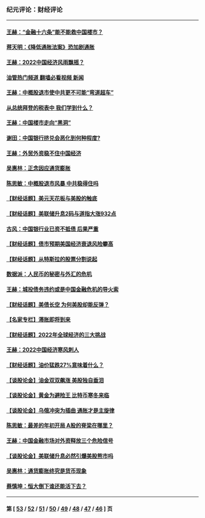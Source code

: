 ### 纪元评论：财经评论
---
#### [王赫：“金融十六条”能不能救中国楼市？](../../pages/nsc1026/n13868431.md?11250330) 
#### [蒋天明：《降低通胀法案》恐加剧通胀](../../pages/nsc1026/n13806996.md?11250330) 
#### [王赫：2022中国经济风雨飘摇？](../../pages/nsc1026/n13803207.md?11250330) 
#### [油管热门频道 翻墙必看视频 新闻](ok?11250330)
#### [王赫：中概股退市使中共更不可能“弯道超车”](../../pages/nsc1026/n13802858.md?11250330) 
#### [从总统拜登的税表中 我们学到什么？](../../pages/nsc1026/n13773081.md?11250330) 
#### [王赫：中国楼市走向“黑洞”](../../pages/nsc1026/n13770647.md?11250330) 
#### [谢田：中国银行挤兑会恶化到何种程度?](../../pages/nsc1026/n13766965.md?11250330) 
#### [王赫：外贸外资稳不住中国经济](../../pages/nsc1026/n13753933.md?11250330) 
#### [吴惠林：正念因应通货膨胀](../../pages/nsc1026/n13750350.md?11250330) 
#### [陈思敏：中概股退市风暴 中共稳得住吗](../../pages/nsc1026/n13738978.md?11250330) 
#### [【财经话题】美元天花板与美股的触底](../../pages/nsc1026/n13736495.md?11250330) 
#### [【财经话题】美联储升息2码与道指大涨932点](../../pages/nsc1026/n13727377.md?11250330) 
#### [古风：中国银行业已资不抵债 后果严重](../../pages/nsc1026/n13726111.md?11250330) 
#### [【财经话题】债市预期美国经济衰退风险攀高](../../pages/nsc1026/n13698043.md?11250330) 
#### [【财经话题】从特斯拉的股票分割说起](../../pages/nsc1026/n13679733.md?11250330) 
#### [数据派：人民币的秘密与外汇的危机](../../pages/nsc1026/n13667092.md?11250330) 
#### [王赫：城投债务违约或是中国金融危机的导火索](../../pages/nsc1026/n13665322.md?11250330) 
#### [【财经话题】美债长空 为何美股却能反弹？](../../pages/nsc1026/n13665895.md?11250330) 
#### [【名家专栏】滞胀即将到来](../../pages/nsc1026/n13658171.md?11250330) 
#### [【财经话题】2022年全球经济的三大挑战](../../pages/nsc1026/n13654423.md?11250330) 
#### [王赫：2022中国经济寒风刺人](../../pages/nsc1026/n13651403.md?11250330) 
#### [【财经话题】油价猛跌27%意味着什么？](../../pages/nsc1026/n13648767.md?11250330) 
#### [【谈股论金】油金双双飙涨 美股独自垂泪](../../pages/nsc1026/n13631742.md?11250330) 
#### [【谈股论金】黄金为避险王 比特币寒冬来临](../../pages/nsc1026/n13600406.md?11250330) 
#### [【谈股论金】乌俄冲突为插曲 通胀才是主旋律](../../pages/nsc1026/n13576797.md?11250330) 
#### [陈思敏：最差的年初开局 A股的脊梁在哪里？](../../pages/nsc1026/n13558359.md?11250330) 
#### [王赫：中国金融市场对外资释放三个危险信号](../../pages/nsc1026/n13546389.md?11250330) 
#### [【谈股论金】美联储升息必然引爆美股熊市吗](../../pages/nsc1026/n13519194.md?11250330) 
#### [吴惠林：通货膨胀终究是货币现象](../../pages/nsc1026/n13512979.md?11250330) 
#### [蔡慎坤：恒大倒下谁还能活下去？](../../pages/nsc1026/n13501831.md?11250330) 

---
#### 第 [ [53](./53.md?11250330) / [52](./52.md?11250330) / [51](./51.md?11250330) / [50](./50.md?11250330) / [49](./49.md?11250330) / [48](./48.md?11250330) / [47](./47.md?11250330) / [46](./46.md?11250330) ] 页
